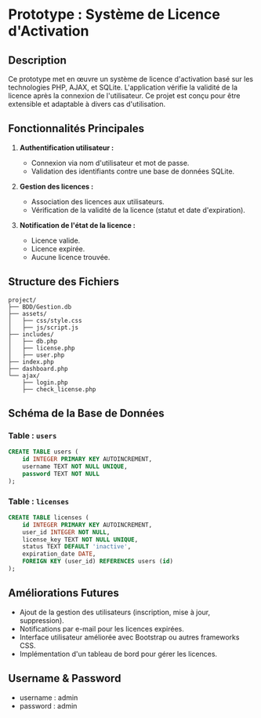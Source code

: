 # Prototype : Système de Licence d'Activation

## Description
Ce prototype met en œuvre un système de licence d'activation basé sur les technologies PHP, AJAX, et SQLite. L'application vérifie la validité de la licence après la connexion de l'utilisateur. Ce projet est conçu pour être extensible et adaptable à divers cas d'utilisation.

## Fonctionnalités Principales
1. **Authentification utilisateur :**
   - Connexion via nom d'utilisateur et mot de passe.
   - Validation des identifiants contre une base de données SQLite.

2. **Gestion des licences :**
   - Association des licences aux utilisateurs.
   - Vérification de la validité de la licence (statut et date d'expiration).

3. **Notification de l'état de la licence :**
   - Licence valide.
   - Licence expirée.
   - Aucune licence trouvée.

## Structure des Fichiers
```
project/
├── BDD/Gestion.db
├── assets/
│   ├── css/style.css
│   ├── js/script.js
├── includes/
│   ├── db.php
│   ├── license.php
│   ├── user.php
├── index.php
├── dashboard.php
└── ajax/
    ├── login.php
    ├── check_license.php
```

## Schéma de la Base de Données

### Table : `users`
```sql
CREATE TABLE users (
    id INTEGER PRIMARY KEY AUTOINCREMENT,
    username TEXT NOT NULL UNIQUE,
    password TEXT NOT NULL
);
```

### Table : `licenses`
```sql
CREATE TABLE licenses (
    id INTEGER PRIMARY KEY AUTOINCREMENT,
    user_id INTEGER NOT NULL,
    license_key TEXT NOT NULL UNIQUE,
    status TEXT DEFAULT 'inactive',
    expiration_date DATE,
    FOREIGN KEY (user_id) REFERENCES users (id)
);
```

## Améliorations Futures
- Ajout de la gestion des utilisateurs (inscription, mise à jour, suppression).
- Notifications par e-mail pour les licences expirées.
- Interface utilisateur améliorée avec Bootstrap ou autres frameworks CSS.
- Implémentation d'un tableau de bord pour gérer les licences.

## Username & Password
* username : admin
* password : admin
